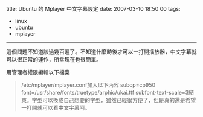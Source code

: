 title: Ubuntu 的 Mplayer 中文字幕設定
date: 2007-03-10 18:50:00
tags: 
- linux
- ubuntu
- mplayer
---

這個問題不知道談過幾百遍了。不知道什麼時後才可以一打開播放器，中文字幕就可以很正常的運作，所幸現在也很簡單。

用管理者權限編輯以下檔案
> /etc/mplayer/mplayer.conf加入以下內容
> subcp=cp950
> font=/usr/share/fonts/truetype/arphic/ukai.ttf
> subfont-text-scale=3結束。字型可以換成自己想要的字型，雖然已經很方便了，但是真的還是希望一打開就可以看中文字幕阿。